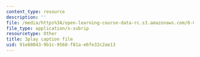```yaml
---
content_type: resource
description: ''
file: /media/https%3A/open-learning-course-data-rc.s3.amazonaws.com/8-04-quantum-physics-i-spring-2016/91e880439b1c9568f81ae6fe32c2ae13_rCRH9CTThlo.srt
file_type: application/x-subrip
resourcetype: Other
title: 3play caption file
uid: 91e88043-9b1c-9568-f81a-e6fe32c2ae13
---
```

